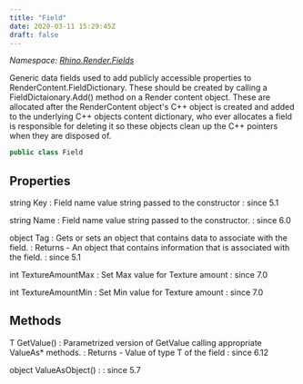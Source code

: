 ```yaml
---
title: "Field"
date: 2020-03-11 15:29:45Z
draft: false
---
```


*Namespace: [Rhino.Render.Fields](../)*

Generic data fields used to add publicly accessible properties to
   RenderContent.FieldDictionary.  These should be created by calling a
   FieldDictaionary.Add() method on a Render content object.  These are
   allocated after the RenderContent object's C++ object is created and
   added to the underlying C++ objects content dictionary, who ever
   allocates a field is responsible for deleting it so these objects clean
   up the C++ pointers when they are disposed of.
```cs
public class Field
```
## Properties

string Key
: Field name value string passed to the constructor
: since 5.1

string Name
: Field name value string passed to the constructor.
: since 6.0

object Tag
: Gets or sets an object that contains data to associate with the field.
: Returns - An object that contains information that is associated with the field.
: since 5.1

int TextureAmountMax
: Set Max value for Texture amount
: since 7.0

int TextureAmountMin
: Set Min value for Texture amount
: since 7.0
## Methods

T GetValue()
: Parametrized version of GetValue calling appropriate ValueAs* methods.
: Returns - Value of type T of the field
: since 6.12

object ValueAsObject()
: 
: since 5.7

